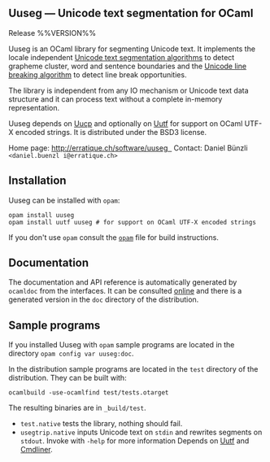 Uuseg — Unicode text segmentation for OCaml
-------------------------------------------------------------------------------
Release %%VERSION%%

Uuseg is an OCaml library for segmenting Unicode text. It implements
the locale independent [Unicode text segmentation algorithms][1] to
detect grapheme cluster, word and sentence boundaries and the
[Unicode line breaking algorithm][2] to detect line break
opportunities.

The library is independent from any IO mechanism or Unicode text data
structure and it can process text without a complete in-memory
representation.

Uuseg depends on [Uucp](http://erratique.ch/software/uucp) and
optionally on [Uutf](http://erratique.ch/software/uutf) for support on
OCaml UTF-X encoded strings. It is distributed under the BSD3 license.

[1]: http://www.unicode.org/reports/tr29/
[2]: http://www.unicode.org/reports/tr14/

Home page: http://erratique.ch/software/uuseg  
Contact: Daniel Bünzli `<daniel.buenzl i@erratique.ch>`

## Installation

Uuseg can be installed with `opam`:

    opam install uuseg
    opam install uutf uuseg # for support on OCaml UTF-X encoded strings

If you don't use `opam` consult the [`opam`](opam) file for build
instructions.


## Documentation

The documentation and API reference is automatically generated by
`ocamldoc` from the interfaces. It can be consulted [online][5]
and there is a generated version in the `doc` directory of the
distribution.

[5]: http://erratique.ch/software/uuseg/doc/


## Sample programs

If you installed Uuseg with `opam` sample programs are located in
the directory `opam config var uuseg:doc`.

In the distribution sample programs are located in the `test`
directory of the distribution. They can be built with:

    ocamlbuild -use-ocamlfind test/tests.otarget

The resulting binaries are in `_build/test`.

- `test.native` tests the library, nothing should fail.
- `usegtrip.native` inputs Unicode text on `stdin` and rewrites
  segments on `stdout`. Invoke with `-help` for more information
  Depends on [Uutf](http://erratique.ch/software/uutf) and
  [Cmdliner](http://erratique.ch/software/cmdliner).
